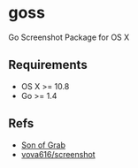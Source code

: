 goss
====

Go Screenshot Package for OS X

Requirements
------------
* OS X >= 10.8
* Go >= 1.4

Refs
----
* [Son of Grab](https://developer.apple.com/library/mac/samplecode/SonOfGrab/Introduction/Intro.html)
* [vova616/screenshot](https://github.com/vova616/screenshot)
